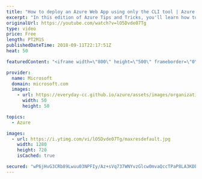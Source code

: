 ```yaml
---
title: "How to deploy an Azure Web App using only the CLI tool | Azure Tips and Tricks"
excerpt: "In this edition of Azure Tips and Tricks, you'll learn how to successfully deploy an Azure Web App by using only the command-line (CLI) tool. Watch to learn how the Azure portal is not only helpful for working with resources, but it also is convenient for using a command-line to deploy web applications."
originalUrl: https://youtube.com/watch?v=lO5Dvde07Tg
type: video
price: Free
length: PT2M1S
publishedDateTime: 2018-09-11T22:17:51Z
heat: 50

featuredContent: "<iframe width=\"800\" height=\"500\" frameborder=\"0\" src=\"https://www.youtube.com/embed/lO5Dvde07Tg\" allow=\"accelerometer; autoplay; encrypted-media; gyroscope; picture-in-picture\" allowfullscreen></iframe>"

provider:
  name: Microsoft
  domain: microsoft.com
  images:
    - url: https://everyday-cc.github.io/azure/assets/images/organizations/microsoft.com-50x50.jpg
      width: 50
      height: 50

topics:
  - Azure

images:
  - url: https://i.ytimg.com/vi/lO5Dvde07Tg/maxresdefault.jpg
    width: 1280
    height: 720
    isCached: true

secured: "wP6jHvG3CRb89Lwuu03NPFIy/Az+sVq737WNYvzGlcw0mvaQccTPaP8LA3KDb1mdOMmu15HwXfOq1Eyfvwaq02vG+PxuHs3qK8ooEtLrm0oX06wOxq/m91aFUQ2cAD3iFkmUy38CL5QIRH0rl7QvMV/6HiFMTnyRJHuWTeGsy94WSA7vHM1zYj5GC41qoqnG62j7C8guVgadmUQFoLek/iX1NNPTDGq7ln20pK8wddSJs4O7zkttJ+Ns2Cc/+b7dplcKfLYecDL7yrI2LQQTBINcEYh7Vqxf0UPRSIiLFZpXU1MhHHj2g+kbokY5PNTyy9L9e1srxwYb1S3dp3dGYumdOqeBrdhj+GrnBsR73XB172KoYoOdSOXdK2WtDTuhhXyFvZ8ZidLj/DkbhtQECHq/pHMSnhu0YjmuPyR2jEk=;BLLpAT+ZcCgIsi2yzp2uZg=="
---
```


